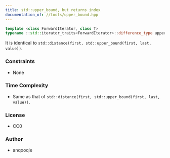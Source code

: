 ```yaml
---
title: std::upper_bound, but returns index
documentation_of: //tools/upper_bound.hpp
---
```


```cpp
template <class ForwardIterator, class T>
typename ::std::iterator_traits<ForwardIterator>::difference_type upper_bound(ForwardIterator first, ForwardIterator last, T value);
```

It is identical to `std::distance(first, std::upper_bound(first, last, value))`.

### Constraints
- None

### Time Complexity
- Same as that of `std::distance(first, std::upper_bound(first, last, value))`.

### License
- CC0

### Author
- anqooqie
